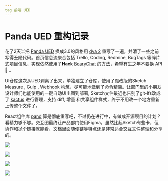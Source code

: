 ```yaml
---
tag 前端 UED
---
```




# Panda UED 重构记录



花了2天半把 [Panda UED](https://ued.xiongmaojinku.com) 换成3.0的风格用 [dva 2](https://github.com/dvajs/dva/releases) 重写了一遍，并清了一些之前写得丑陋代码。首页信息流聚合包括 Trello, Coding, Redmine, BugTags 等碎片式项目信息，实现依然使用了**Hack** [BearyChat](https://bearychat.com/) 的方法，希望有生之年不要换 API 🤤 。



UI仓库这次从UED剥离了出来，单独建立了仓库，使用了魔改版的Sketch Measure , Gulp , Webhook 构筑，尽可能地做到了命令精简。让部门里的小朋友设计师们也能使用的一键自动UI出图到部署, Sketch文件最近也告别了git-lfs改成了 [kactus](https://github.com/nickbalestra/kactus) 进行管理，支持 diff, 增量 和共享组件样式，终于不用改一个地方重新上传整个文件了。



React组件库 [pand](https://coding.net/u/canisminor1990/p/panda-design/git) 算是彻底重写吧，不过仍在进行中，有做成开源项目的计划？看精力够不够。交互图最终让产品部门使用Figma，虽然比起Sketch有些卡，但协作和抛个链接就能看，文档里面随便链等特点还是非常适合交互文件整理和分享的。



![](http://owknqywkr.bkt.clouddn.com/2017-09-20-pand_1.png)

![](http://owknqywkr.bkt.clouddn.com/2017-09-20-pand_2.png)

![](http://owknqywkr.bkt.clouddn.com/2017-09-20-pand_3.png)

![](http://owknqywkr.bkt.clouddn.com/2017-09-20-pand_4.png)